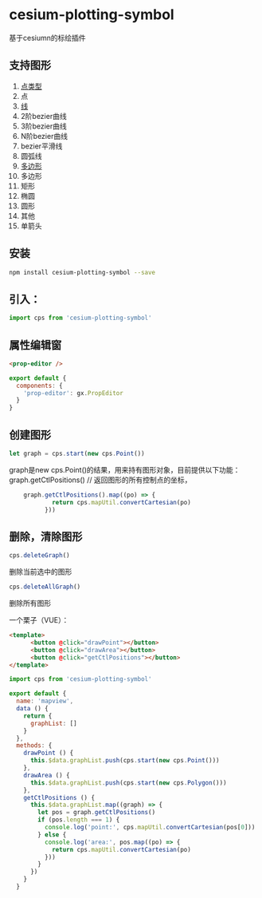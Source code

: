 # cesium-plotting-symbol
基于cesiumn的标绘插件

## 支持图形
1. [点类型](https://github.com/renshuo/cesium-plotting-symbol/tree/master/src/Point)
  1. 点
2. [线](https://github.com/renshuo/cesium-plotting-symbol/tree/master/src/Polyline)
  1. 2阶bezier曲线
  2. 3阶bezier曲线
  3. N阶bezier曲线
  4. bezier平滑线
  5. 圆弧线
3. [多边形](https://github.com/renshuo/cesium-plotting-symbol/tree/master/src/Polygon)
  1. 多边形
  2. 矩形
  3. 椭圆
  4. 圆形
4. 其他
  1. 单箭头

## 安装
```bash
npm install cesium-plotting-symbol --save
```

## 引入： 
```javascript
import cps from 'cesium-plotting-symbol'
```
## 属性编辑窗
```html
<prop-editor />
```

```javascript
export default {
  components: {
    'prop-editor': gx.PropEditor
  }
}
```


## 创建图形
```javascript
let graph = cps.start(new cps.Point())
```

graph是new cps.Point()的结果，用来持有图形对象，目前提供以下功能：
graph.getCtlPositions() // 返回图形的所有控制点的坐标，
```javascript
    graph.getCtlPositions().map((po) => {
            return cps.mapUtil.convertCartesian(po)
          }))
```

## 删除，清除图形
```javascript
cps.deleteGraph()
```
删除当前选中的图形

```javascript
cps.deleteAllGraph()
```
删除所有图形

一个栗子（VUE）：
```html
<template>
      <button @click="drawPoint"></button>
      <button @click="drawArea"></button>
      <button @click="getCtlPositions"></button>
</template>
```
```javascript
import cps from 'cesium-plotting-symbol'

export default {
  name: 'mapview',
  data () {
    return {
      graphList: []
    }
  },
  methods: {
    drawPoint () {
      this.$data.graphList.push(cps.start(new cps.Point()))
    },
    drawArea () {
      this.$data.graphList.push(cps.start(new cps.Polygon()))
    },
    getCtlPositions () {
      this.$data.graphList.map((graph) => {
        let pos = graph.getCtlPositions()
        if (pos.length === 1) {
          console.log('point:', cps.mapUtil.convertCartesian(pos[0]))
        } else {
          console.log('area:', pos.map((po) => {
            return cps.mapUtil.convertCartesian(po)
          }))
        }
      })
    }
  }
```
